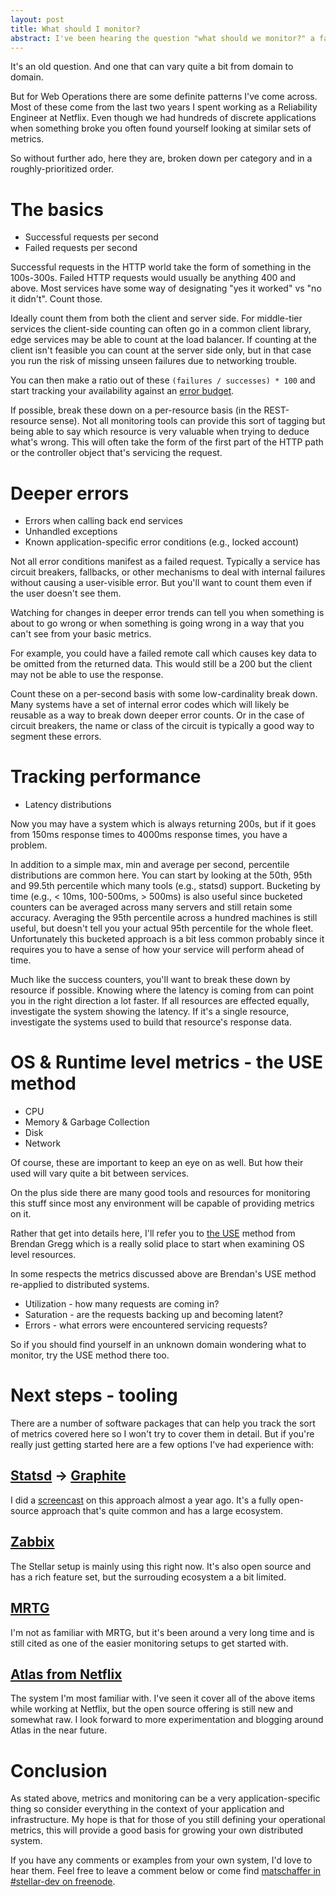 ```yaml
---
layout: post
title: What should I monitor?
abstract: I've been hearing the question "what should we monitor?" a fair bit around the Stellar Development Foundation dev floor. So here's my answer in a place where everyone can benefit.
---
```


It's an old question.
And one that can vary quite a bit from domain to domain.

But for Web Operations
there are some definite patterns I've come across.
Most of these come from the last two years I spent working as a Reliability Engineer at Netflix.
Even though we had hundreds of discrete applications
when something broke you often found yourself looking at similar sets of metrics.

So without further ado, here they are,
broken down per category and in a roughly-prioritized order.

# The basics

* Successful requests per second
* Failed requests per second

Successful requests in the HTTP world take the form of something in the 100s-300s. Failed HTTP requests would usually be anything 400 and above.
Most services have some way of designating "yes it worked" vs "no it didn't".
Count those.

Ideally count them from both the client and server side.
For middle-tier services the client-side counting can often go in a common client library,
edge services may be able to count at the load balancer.
If counting at the client isn't feasible
you can count at the server side only,
but in that case you run the risk of missing unseen failures
due to networking trouble.

You can then make a ratio out of these `(failures / successes) * 100`
and start tracking your availability against an [error budget](http://www.site-reliability-engineering.info/).

If possible, break these down on a per-resource basis (in the REST-resource sense).
Not all monitoring tools can provide this sort of tagging
but being able to say which resource is very valuable when trying to deduce what's wrong.
This will often take the form of the first part of the HTTP path
or the controller object that's servicing the request.

# Deeper errors

* Errors when calling back end services
* Unhandled exceptions
* Known application-specific error conditions (e.g., locked account)

Not all error conditions manifest as a failed request.
Typically a service has circuit breakers, fallbacks,
or other mechanisms to deal with internal failures
without causing a user-visible error.
But you'll want to count them even if the user doesn't see them.

Watching for changes in deeper error trends can tell you
when something is about to go wrong
or when something is going wrong in a way that you can't see from your basic metrics.

For example, you could have a failed remote call which causes key data to be omitted from the returned data.
This would still be a 200 but the client may not be able to use the response.

Count these on a per-second basis with some low-cardinality break down.
Many systems have a set of internal error codes
which will likely be reusable as a way to break down deeper error counts.
Or in the case of circuit breakers,
the name or class of the circuit is typically a good way to segment these errors.

# Tracking performance

* Latency distributions

Now you may have a system which is always returning 200s,
but if it goes from 150ms response times to 4000ms response times,
you have a problem.

In addition to a simple max, min and average per second,
percentile distributions are common here.
You can start by looking at the 50th, 95th and 99.5th percentile
which many tools (e.g., statsd) support.
Bucketing by time
(e.g., < 10ms, 100-500ms, > 500ms)
is also useful since bucketed counters can be averaged across many servers and still retain some accuracy.
Averaging the 95th percentile across a hundred machines is still useful,
but doesn't tell you your actual 95th percentile for the whole fleet.
Unfortunately this bucketed approach is a bit less common
probably since it requires you to have a sense of how your service will perform ahead of time.

Much like the success counters,
you'll want to break these down by resource if possible.
Knowing where the latency is coming from can point you in the right direction a lot faster.
If all resources are effected equally,
investigate the system showing the latency.
If it's a single resource,
investigate the systems used to build that resource's response data.

# OS & Runtime level metrics - the USE method

* CPU
* Memory & Garbage Collection
* Disk
* Network

Of course, these are important to keep an eye on as well.
But how their used will vary quite a bit between services.

On the plus side there are many good tools and resources for monitoring this stuff
since most any environment will be capable of providing metrics on it.

Rather that get into details here,
I'll refer you to [the USE](http://www.brendangregg.com/usemethod.html) method from Brendan Gregg
which is a really solid place to start when examining OS level resources.

In some respects
the metrics discussed above
are Brendan's USE method re-applied to
distributed systems.

* Utilization - how many requests are coming in?
* Saturation - are the requests backing up and becoming latent?
* Errors - what errors were encountered servicing requests?

So if you should find yourself in an unknown domain wondering what to monitor,
try the USE method there too.

# Next steps - tooling

There are a number of software packages that can help you track the sort of metrics covered here
so I won't try to cover them in detail.
But if you're really just getting started here are a few options I've had experience with:

## [Statsd](https://github.com/etsy/statsd/) -> [Graphite](https://graphite.wikidot.com/)

I did a [screencast](https://vimeo.com/ondemand/monitoringwithgraphite/84747550) on this approach almost a year ago.
It's a fully open-source approach that's quite common and has a large ecosystem.

## [Zabbix](https://www.zabbix.com/)

The Stellar setup is mainly using this right now.
It's also open source and has a rich feature set,
but the surrouding ecosystem a a bit limited.

## [MRTG](https://oss.oetiker.ch/mrtg)

I'm not as familiar with MRTG,
but it's been around a very long time
and is still cited as one of the easier monitoring setups to get started with.

## [Atlas from Netflix](https://github.com/Netflix/atlas)

The system I'm most familiar with.
I've seen it cover all of the above items while working at Netflix,
but the open source offering is still new and somewhat raw.
I look forward to more experimentation and blogging around Atlas in the near future.

# Conclusion

As stated above,
metrics and monitoring can be a very application-specific thing
so consider everything in the context of your application and infrastructure.
My hope is that for those of you still defining your operational metrics,
this will provide a good basis for growing your own distributed system.

If you have any comments or examples from your own system,
I'd love to hear them.
Feel free to leave a comment below
or come find [matschaffer in #stellar-dev on freenode](irc://irc.freenode.net/#stellar-dev).
